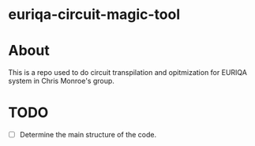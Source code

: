# euriqa-circuit-magic-tool

# About
This is a repo used to do circuit transpilation and opitmization for EURIQA system in Chris Monroe's group.


# TODO
-[ ] Determine the main structure of the code.
